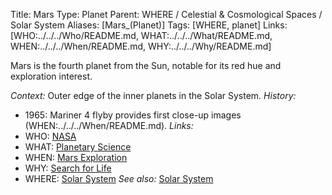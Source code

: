 Title: Mars
Type: Planet
Parent: WHERE / Celestial & Cosmological Spaces / Solar System
Aliases: [Mars_(Planet)]
Tags: [WHERE, planet]
Links: [WHO:../../../Who/README.md, WHAT:../../../What/README.md, WHEN:../../../When/README.md, WHY:../../../Why/README.md]

Mars is the fourth planet from the Sun, notable for its red hue and exploration interest.

_Context:_ Outer edge of the inner planets in the Solar System.
_History:_
- 1965: Mariner 4 flyby provides first close-up images (WHEN:../../../When/README.md).
_Links:_
- WHO: [NASA](../../../Who/)
- WHAT: [Planetary Science](../../../What/)
- WHEN: [Mars Exploration](../../../When/)
- WHY: [Search for Life](../../../Why/)
- WHERE: [Solar System](./)
_See also:_ [Solar System](./)
